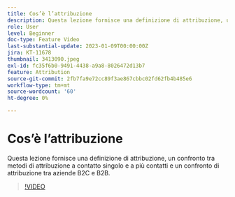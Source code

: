 ```yaml
---
title: Cos’è l’attribuzione
description: Questa lezione fornisce una definizione di attribuzione, un confronto tra metodi di attribuzione a contatto singolo e a più contatti e un confronto di attribuzione tra aziende B2C e B2B.
role: User
level: Beginner
doc-type: Feature Video
last-substantial-update: 2023-01-09T00:00:00Z
jira: KT-11678
thumbnail: 3413090.jpeg
exl-id: fc35f6b0-9491-4438-a9a8-8026472d13b7
feature: Attribution
source-git-commit: 2fb7fa9e72cc89f3ae867cbbc02fd62fb4b485e6
workflow-type: tm+mt
source-wordcount: '60'
ht-degree: 0%

---
```


# Cos’è l’attribuzione

Questa lezione fornisce una definizione di attribuzione, un confronto tra metodi di attribuzione a contatto singolo e a più contatti e un confronto di attribuzione tra aziende B2C e B2B.

>[!VIDEO](https://video.tv.adobe.com/v/3413090/?quality=12&learn=on)

